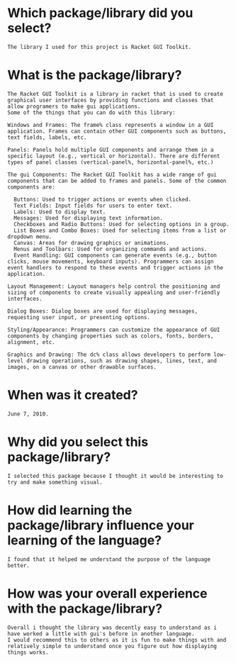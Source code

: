 # Which package/library did you select?
    The library I used for this project is Racket GUI Toolkit.

# What is the package/library? 
    The Racket GUI Toolkit is a library in racket that is used to create graphical user interfaces by providing functions and classes that allow programers to make gui applications.
    Some of the things that you can do with this library:
    
    Windows and Frames: The frame% class represents a window in a GUI application. Frames can contain other GUI components such as buttons, text fields, labels, etc.
    
    Panels: Panels hold multiple GUI components and arrange them in a specific layout (e.g., vertical or horizontal). There are different types of panel classes (vertical-panel%, horizontal-panel%, etc.)
    
    The gui Components: The Racket GUI Toolkit has a wide range of gui components that can be added to frames and panels. Some of the common components are:
    
      Buttons: Used to trigger actions or events when clicked.
      Text Fields: Input fields for users to enter text.
      Labels: Used to display text.
      Messages: Used for displaying text information.
      Checkboxes and Radio Buttons: Used for selecting options in a group.
      List Boxes and Combo Boxes: Used for selecting items from a list or dropdown menu.
      Canvas: Areas for drawing graphics or animations.
      Menus and Toolbars: Used for organizing commands and actions.
      Event Handling: GUI components can generate events (e.g., button clicks, mouse movements, keyboard inputs). Programmers can assign event handlers to respond to these events and trigger actions in the application.
    
    Layout Management: Layout managers help control the positioning and sizing of components to create visually appealing and user-friendly interfaces.
    
    Dialog Boxes: Dialog boxes are used for displaying messages, requesting user input, or presenting options.
    
    Styling/Appearance: Programmers can customize the appearance of GUI components by changing properties such as colors, fonts, borders, alignment, etc.
  
    Graphics and Drawing: The dc% class allows developers to perform low-level drawing operations, such as drawing shapes, lines, text, and images, on a canvas or other drawable surfaces.
    
  

# When was it created?
    June 7, 2010.

# Why did you select this package/library?
    I selected this package because I thought it would be interesting to try and make something visual.

# How did learning the package/library influence your learning of the language? 
    I found that it helped me understand the purpose of the language better.

# How was your overall experience with the package/library? 
    Overall i thought the library was decently easy to understand as i have worked a little with gui's before in another language.
    I would recommend this to others as it is fun to make things with and relatively simple to understand once you figure out how displaying things works.





